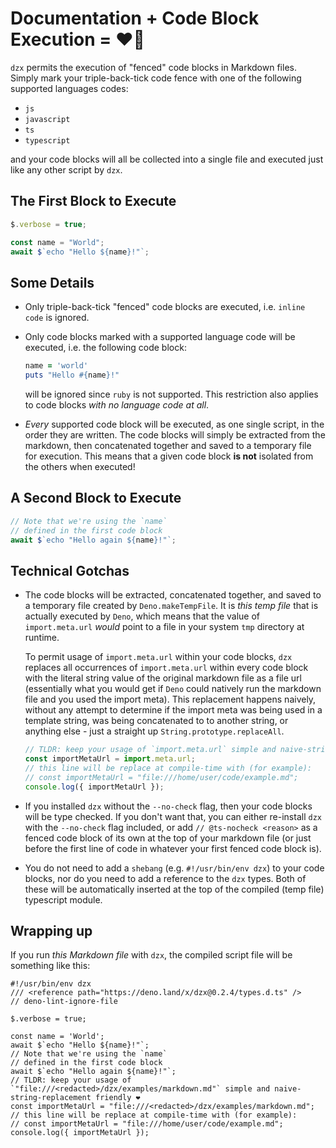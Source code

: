 # Documentation + Code Block Execution = ❤️🦕

`dzx` permits the execution of "fenced" code blocks in Markdown files. Simply
mark your triple-back-tick code fence with one of the following supported
languages codes:

- `js`
- `javascript`
- `ts`
- `typescript`

and your code blocks will all be collected into a single file and executed just
like any other script by `dzx`.

## The First Block to Execute

```ts
$.verbose = true;

const name = "World";
await $`echo "Hello ${name}!"`;
```

## Some Details

- Only triple-back-tick "fenced" code blocks are executed, i.e. `inline code` is
  ignored.
- Only code blocks marked with a supported language code will be executed, i.e.
  the following code block:

  ```ruby
  name = 'world'
  puts "Hello #{name}!"
  ```

  will be ignored since `ruby` is not supported. This restriction also applies
  to code blocks _with no language code at all_.

- _Every_ supported code block will be executed, as one single script, in the
  order they are written. The code blocks will simply be extracted from the
  markdown, then concatenated together and saved to a temporary file for
  execution. This means that a given code block **is not** isolated from the
  others when executed!

## A Second Block to Execute

```ts
// Note that we're using the `name`
// defined in the first code block
await $`echo "Hello again ${name}!"`;
```

## Technical Gotchas

- The code blocks will be extracted, concatenated together, and saved to a
  temporary file created by `Deno.makeTempFile`. It is _this temp file_ that is
  actually executed by `Deno`, which means that the value of `import.meta.url`
  _would_ point to a file in your system `tmp` directory at runtime.

  To permit usage of `import.meta.url` within your code blocks, `dzx` replaces
  all occurrences of `import.meta.url` within every code block with the literal
  string value of the original markdown file as a file url (essentially what you
  would get if `Deno` could natively run the markdown file and you used the
  import meta). This replacement happens naively, without any attempt to
  determine if the import meta was being used in a template string, was being
  concatenated to to another string, or anything else - just a straight up
  `String.prototype.replaceAll`.

  ```js
  // TLDR: keep your usage of `import.meta.url` simple and naive-string-replacement friendly ❤️
  const importMetaUrl = import.meta.url;
  // this line will be replace at compile-time with (for example):
  // const importMetaUrl = "file:///home/user/code/example.md";
  console.log({ importMetaUrl });
  ```

- If you installed `dzx` without the `--no-check` flag, then your code blocks
  will be type checked. If you don't want that, you can either re-install `dzx`
  with the `--no-check` flag included, or add `// @ts-nocheck <reason>` as a
  fenced code block of its own at the top of your markdown file (or just before
  the first line of code in whatever your first fenced code block is).

- You do not need to add a `shebang` (e.g. `#!/usr/bin/env dzx`) to your code
  blocks, nor do you need to add a reference to the `dzx` types. Both of these
  will be automatically inserted at the top of the compiled (temp file)
  typescript module.

## Wrapping up

If you run _this Markdown file_ with `dzx`, the compiled script file will be
something like this:

```
#!/usr/bin/env dzx
/// <reference path="https://deno.land/x/dzx@0.2.4/types.d.ts" />
// deno-lint-ignore-file

$.verbose = true;

const name = 'World';
await $`echo "Hello ${name}!"`;
// Note that we're using the `name`
// defined in the first code block
await $`echo "Hello again ${name}!"`;
// TLDR: keep your usage of `"file:///<redacted>/dzx/examples/markdown.md"` simple and naive-string-replacement friendly ❤️
const importMetaUrl = "file:///<redacted>/dzx/examples/markdown.md";
// this line will be replace at compile-time with (for example):
// const importMetaUrl = "file:///home/user/code/example.md";
console.log({ importMetaUrl });
```
